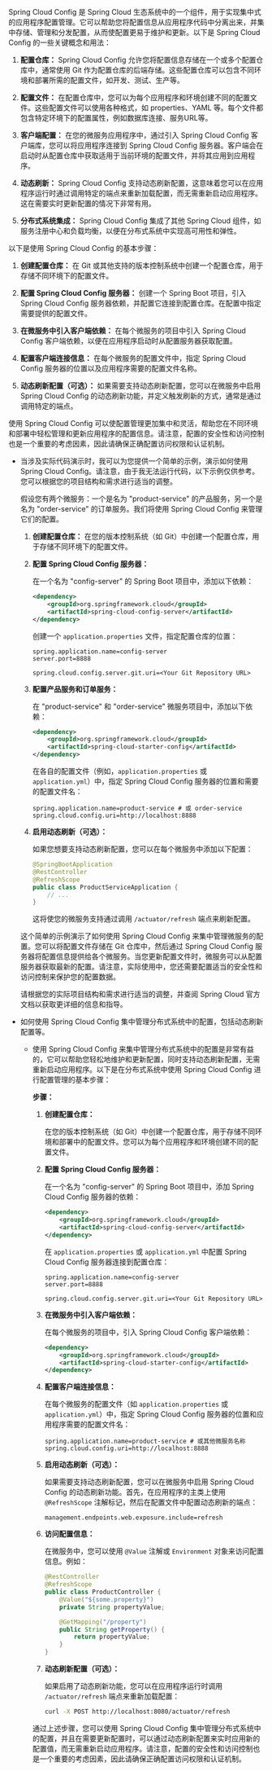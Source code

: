 Spring Cloud Config 是 Spring Cloud 生态系统中的一个组件，用于实现集中式的应用程序配置管理。它可以帮助您将配置信息从应用程序代码中分离出来，并集中存储、管理和分发配置，从而使配置更易于维护和更新。以下是 Spring Cloud Config 的一些关键概念和用法：

1. **配置仓库：** Spring Cloud Config 允许您将配置信息存储在一个或多个配置仓库中，通常使用 Git 作为配置仓库的后端存储。这些配置仓库可以包含不同环境和部署所需的配置文件，如开发、测试、生产等。

2. **配置文件：** 在配置仓库中，您可以为每个应用程序和环境创建不同的配置文件。这些配置文件可以使用各种格式，如 properties、YAML 等。每个文件都包含特定环境下的配置属性，例如数据库连接、服务URL等。

3. **客户端配置：** 在您的微服务应用程序中，通过引入 Spring Cloud Config 客户端库，您可以将应用程序连接到 Spring Cloud Config 服务器。客户端会在启动时从配置仓库中获取适用于当前环境的配置文件，并将其应用到应用程序。

4. **动态刷新：** Spring Cloud Config 支持动态刷新配置，这意味着您可以在应用程序运行时通过调用特定的端点来重新加载配置，而无需重新启动应用程序。这在需要实时更新配置的情况下非常有用。

5. **分布式系统集成：** Spring Cloud Config 集成了其他 Spring Cloud 组件，如服务注册中心和负载均衡，以便在分布式系统中实现高可用性和弹性。

以下是使用 Spring Cloud Config 的基本步骤：

1. **创建配置仓库：** 在 Git 或其他支持的版本控制系统中创建一个配置仓库，用于存储不同环境下的配置文件。

2. **配置 Spring Cloud Config 服务器：** 创建一个 Spring Boot 项目，引入 Spring Cloud Config 服务器依赖，并配置它连接到配置仓库。在配置中指定需要提供的配置文件。

3. **在微服务中引入客户端依赖：** 在每个微服务的项目中引入 Spring Cloud Config 客户端依赖，以便在应用程序启动时从配置服务器获取配置。

4. **配置客户端连接信息：** 在每个微服务的配置文件中，指定 Spring Cloud Config 服务器的位置以及应用程序需要的配置文件名称。

5. **动态刷新配置（可选）：** 如果需要支持动态刷新配置，您可以在微服务中启用 Spring Cloud Config 的动态刷新功能，并定义触发刷新的方式，通常是通过调用特定的端点。

使用 Spring Cloud Config 可以使配置管理更加集中和灵活，帮助您在不同环境和部署中轻松管理和更新应用程序的配置信息。请注意，配置的安全性和访问控制也是一个重要的考虑因素，因此请确保正确配置访问权限和认证机制。



- 当涉及实际代码演示时，我可以为您提供一个简单的示例，演示如何使用 Spring Cloud Config。请注意，由于我无法运行代码，以下示例仅供参考。您可以根据您的项目结构和需求进行适当的调整。

  假设您有两个微服务：一个是名为 "product-service" 的产品服务，另一个是名为 "order-service" 的订单服务。我们将使用 Spring Cloud Config 来管理它们的配置。

  1. **创建配置仓库：** 在您的版本控制系统（如 Git）中创建一个配置仓库，用于存储不同环境下的配置文件。

  2. **配置 Spring Cloud Config 服务器：**
     
     在一个名为 "config-server" 的 Spring Boot 项目中，添加以下依赖：
     
     ```xml
     <dependency>
         <groupId>org.springframework.cloud</groupId>
         <artifactId>spring-cloud-config-server</artifactId>
     </dependency>
     ```
     
     创建一个 `application.properties` 文件，指定配置仓库的位置：
     
     ```properties
     spring.application.name=config-server
     server.port=8888
     
     spring.cloud.config.server.git.uri=<Your Git Repository URL>
     ```

  3. **配置产品服务和订单服务：**
     
     在 "product-service" 和 "order-service" 微服务项目中，添加以下依赖：
     
     ```xml
     <dependency>
         <groupId>org.springframework.cloud</groupId>
         <artifactId>spring-cloud-starter-config</artifactId>
     </dependency>
     ```
     
     在各自的配置文件（例如，`application.properties` 或 `application.yml`）中，指定 Spring Cloud Config 服务器的位置和需要的配置文件名：
     
     ```properties
     spring.application.name=product-service # 或 order-service
     spring.cloud.config.uri=http://localhost:8888
     ```
     
  4. **启用动态刷新（可选）：**
     
     如果您想要支持动态刷新配置，您可以在每个微服务中添加以下配置：
     
     ```java
     @SpringBootApplication
     @RestController
     @RefreshScope
     public class ProductServiceApplication {
         // ...
     }
     ```
     
     这将使您的微服务支持通过调用 `/actuator/refresh` 端点来刷新配置。

  这个简单的示例演示了如何使用 Spring Cloud Config 来集中管理微服务的配置。您可以将配置文件存储在 Git 仓库中，然后通过 Spring Cloud Config 服务器将配置信息提供给各个微服务。当您更新配置文件时，微服务可以从配置服务器获取最新的配置。请注意，实际使用中，您还需要配置适当的安全性和访问控制来保护您的配置数据。

  请根据您的实际项目结构和需求进行适当的调整，并查阅 Spring Cloud 官方文档以获取更详细的信息和指导。



- 如何使用 Spring Cloud Config 集中管理分布式系统中的配置，包括动态刷新配置等。

  - 使用 Spring Cloud Config 来集中管理分布式系统中的配置是非常有益的，它可以帮助您轻松地维护和更新配置，同时支持动态刷新配置，无需重新启动应用程序。以下是在分布式系统中使用 Spring Cloud Config 进行配置管理的基本步骤：

    **步骤：**

    1. **创建配置仓库：**

       在您的版本控制系统（如 Git）中创建一个配置仓库，用于存储不同环境和部署中的配置文件。您可以为每个应用程序和环境创建不同的配置文件。

    2. **配置 Spring Cloud Config 服务器：**

       在一个名为 "config-server" 的 Spring Boot 项目中，添加 Spring Cloud Config 服务器的依赖：

       ```xml
       <dependency>
           <groupId>org.springframework.cloud</groupId>
           <artifactId>spring-cloud-config-server</artifactId>
       </dependency>
       ```

       在 `application.properties` 或 `application.yml` 中配置 Spring Cloud Config 服务器连接到配置仓库：

       ```properties
       spring.application.name=config-server
       server.port=8888
       
       spring.cloud.config.server.git.uri=<Your Git Repository URL>
       ```

    3. **在微服务中引入客户端依赖：**

       在每个微服务的项目中，引入 Spring Cloud Config 客户端依赖：

       ```xml
       <dependency>
           <groupId>org.springframework.cloud</groupId>
           <artifactId>spring-cloud-starter-config</artifactId>
       </dependency>
       ```

    4. **配置客户端连接信息：**

       在每个微服务的配置文件（如 `application.properties` 或 `application.yml`）中，指定 Spring Cloud Config 服务器的位置和应用程序需要的配置文件名：

       ```properties
       spring.application.name=product-service # 或其他微服务名称
       spring.cloud.config.uri=http://localhost:8888
       ```

    5. **启用动态刷新（可选）：**

       如果需要支持动态刷新配置，您可以在微服务中启用 Spring Cloud Config 的动态刷新功能。首先，在应用程序的主类上使用 `@RefreshScope` 注解标记，然后在配置文件中配置动态刷新的端点：

       ```properties
       management.endpoints.web.exposure.include=refresh
       ```

    6. **访问配置信息：**

       在微服务中，您可以使用 `@Value` 注解或 `Environment` 对象来访问配置信息。例如：

       ```java
       @RestController
       @RefreshScope
       public class ProductController {
           @Value("${some.property}")
           private String propertyValue;
       
           @GetMapping("/property")
           public String getProperty() {
               return propertyValue;
           }
       }
       ```

    7. **动态刷新配置（可选）：**

       如果启用了动态刷新功能，您可以在应用程序运行时调用 `/actuator/refresh` 端点来重新加载配置：

       ```bash
       curl -X POST http://localhost:8080/actuator/refresh
       ```

    通过上述步骤，您可以使用 Spring Cloud Config 集中管理分布式系统中的配置，并且在需要更新配置时，可以通过动态刷新配置来实时应用新的配置值，而无需重新启动应用程序。请注意，配置的安全性和访问控制也是一个重要的考虑因素，因此请确保正确配置访问权限和认证机制。